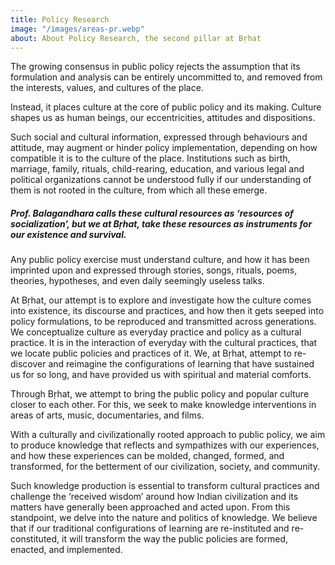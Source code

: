 ```yaml
---
title: Policy Research
image: "/images/areas-pr.webp"
about: About Policy Research, the second pillar at Bṛhat
---
```


The growing consensus in public policy rejects the assumption that its formulation and analysis can be entirely uncommitted to, and removed from the interests, values, and cultures of the place.

Instead, it places culture at the core of public policy and its making. Culture shapes us as human beings, our eccentricities, attitudes and dispositions.

Such social and cultural information, expressed through behaviours and attitude, may augment or hinder policy implementation, depending on how compatible it is to the culture of the place. Institutions such as birth, marriage, family, rituals, child-rearing, education, and various legal and political organizations cannot be understood fully if our understanding of them is not rooted in the culture, from which all these emerge.

##### Prof. Balagandhara calls these cultural resources as ‘resources of socialization’, but we at Bṛhat, take these resources as instruments for our existence and survival.

Any public policy exercise must understand culture, and how it has been imprinted upon and expressed through stories, songs, rituals, poems, theories, hypotheses, and even daily seemingly useless talks.

At Bṛhat, our attempt is to explore and investigate how the culture comes into existence, its discourse and practices, and how then it gets seeped into policy formulations, to be reproduced and transmitted across generations. We conceptualize culture as everyday practice and policy as a cultural practice. It is in the interaction of everyday with the cultural practices, that we locate public policies and practices of it. We, at Bṛhat, attempt to re-discover and reimagine the configurations of learning that have sustained us for so long, and have provided us with spiritual and material comforts.

Through Bṛhat, we attempt to bring the public policy and popular culture closer to each other. For this, we seek to make knowledge interventions in areas of arts, music, documentaries, and films.

With a culturally and civilizationally rooted approach to public policy, we aim to produce knowledge that reflects and sympathizes with our experiences, and how these experiences can be molded, changed, formed, and transformed, for the betterment of our civilization, society, and community.

Such knowledge production is essential to transform cultural practices and challenge the ‘received wisdom’ around how Indian civilization and its matters have generally been approached and acted upon. From this standpoint, we delve into the nature and politics of knowledge. We believe that if our traditional configurations of learning are re-instituted and re-constituted, it will transform the way the public policies are formed, enacted, and implemented.